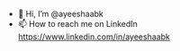 - 👋 Hi, I’m @ayeeshaabk
- 📫 How to reach me on LinkedIn https://www.linkedin.com/in/ayeeshaabk

<!---
ayeeshaabk/ayeeshaabk is a ✨ special ✨ repository because its `README.md` (this file) appears on your GitHub profile.
You can click the Preview link to take a look at your changes.
--->
